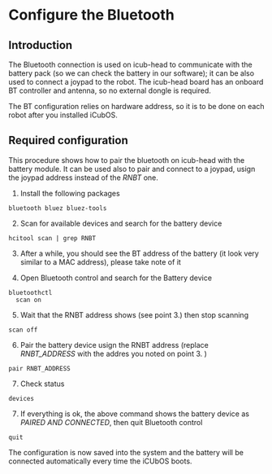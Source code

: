 # Configure the Bluetooth

## Introduction

The Bluetooth connection is used on icub-head to communicate with the battery pack (so we can check the battery in our software); it can be also used to connect a joypad to the robot.
The icub-head board has an onboard BT controller and antenna, so no external dongle is required.

The BT configuration relies on hardware address, so it is to be done on each robot after you installed iCubOS.

## Required configuration
This procedure shows how to pair the bluetooth on icub-head with the battery module. It can be used also to pair and connect to a joypad, usign the joypad address instead of the _RNBT_ one.

1. Install the following packages
  ```
  bluetooth bluez bluez-tools
  ```

2. Scan for available devices and search for the battery device
  ```
  hcitool scan | grep RNBT
  ```

3. After a while, you should see the BT address of the battery (it look very similar to a MAC address), please take note of it

4. Open Bluetooth control and search for the Battery device
  ```
  bluetoothctl
    scan on
  ```

5. Wait that the RNBT address shows (see point 3.) then stop scanning
  ```
  scan off
  ```

6. Pair the battery device usign the RNBT address (replace _RNBT_ADDRESS_ with the addres you noted on point 3. )
  ```
  pair RNBT_ADDRESS
  ```

7. Check status
  ```
  devices
  ```

7. If everything is ok, the above command shows the battery device as _PAIRED AND CONNECTED_, then quit Bluetooth control
  ```
  quit
  ```

The configuration is now saved into the system and the battery will be connected automatically every time the iCUbOS boots.
